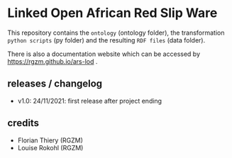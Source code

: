 # Linked Open African Red Slip Ware 
             
This repository contains the `ontology` (ontology folder), the transformation `python scripts` (py folder) and the resulting `RDF files` (data folder).
                          
There is also a documentation website which can be accessed by <https://rgzm.github.io/ars-lod> .
    
## releases / changelog 

-   v1.0: 24/11/2021: first release after project ending

## credits

-   Florian Thiery (RGZM)
-   Louise Rokohl (RGZM)
